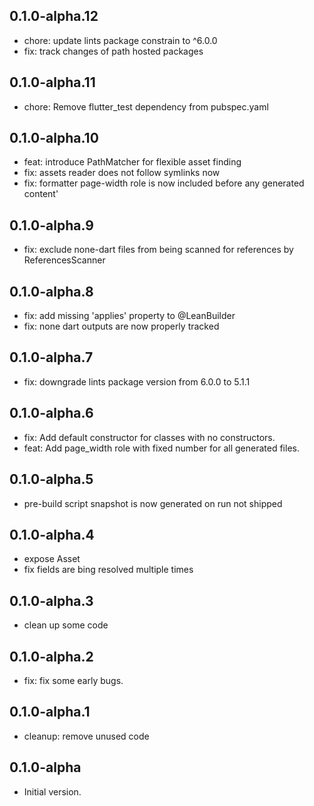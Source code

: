 ## 0.1.0-alpha.12
- chore: update lints package constrain to ^6.0.0
- fix: track changes of path hosted packages
## 0.1.0-alpha.11
- chore: Remove flutter_test dependency from pubspec.yaml
## 0.1.0-alpha.10
- feat: introduce PathMatcher for flexible asset finding
- fix: assets reader does not follow symlinks now
- fix: formatter page-width role is now included before any generated content'
## 0.1.0-alpha.9
- fix: exclude none-dart files from being scanned for references by ReferencesScanner
## 0.1.0-alpha.8
- fix: add missing 'applies' property to @LeanBuilder
- fix: none dart outputs are now properly tracked
## 0.1.0-alpha.7
- fix: downgrade lints package version from 6.0.0 to 5.1.1
## 0.1.0-alpha.6
- fix: Add default constructor for classes with no constructors.
- feat: Add page_width role with fixed number for all generated files.
## 0.1.0-alpha.5
- pre-build script snapshot is now generated on run not shipped
## 0.1.0-alpha.4
- expose Asset
- fix fields are bing resolved multiple times
## 0.1.0-alpha.3
- clean up some code
## 0.1.0-alpha.2
- fix: fix some early bugs.
## 0.1.0-alpha.1
- cleanup: remove unused code

## 0.1.0-alpha

- Initial version.

